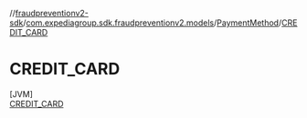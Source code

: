 //[fraudpreventionv2-sdk](../../../../index.md)/[com.expediagroup.sdk.fraudpreventionv2.models](../../index.md)/[PaymentMethod](../index.md)/[CREDIT_CARD](index.md)

# CREDIT_CARD

[JVM]\
[CREDIT_CARD](index.md)
